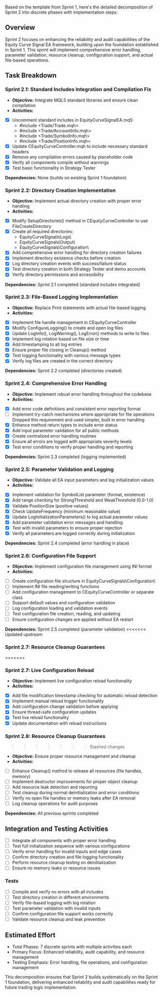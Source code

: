 Based on the template from Sprint 1, here's the detailed decomposition of Sprint 2 into discrete phases with implementation steps:
## Overview

Sprint 2 focuses on enhancing the reliability and audit capabilities of the Equity Curve Signal EA framework, building upon the foundation established in Sprint 1. This sprint will implement comprehensive error handling, parameter validation, resource cleanup, configuration support, and actual file-based operations.

## Task Breakdown

### Sprint 2.1: Standard Includes Integration and Compilation Fix
- __Objective:__ Integrate MQL5 standard libraries and ensure clean compilation 
- __Activities:__
- [x] Uncomment standard includes in EquityCurveSignalEA.mq5:
  - #include <Trade/Trade.mqh>
  - #include <Trade/AccountInfo.mqh>
  - #include <Trade/SymbolInfo.mqh>
  - #include <Trade/PositionInfo.mqh>
- [x] Update CEquityCurveController.mqh to include necessary standard headers
- [x] Remove any compilation errors caused by placeholder code
- [x] Verify all components compile without warnings
- [x] Test basic functionality in Strategy Tester

__Dependencies:__ None (builds on existing Sprint 1 foundation)

### Sprint 2.2: Directory Creation Implementation
- __Objective:__ Implement actual directory creation with proper error handling 
- __Activities:__
- [x] Modify SetupDirectories() method in CEquityCurveController to use FileCreateDirectory
- [x] Create all required directories:
  - EquityCurveSignals\Logs\\
  - EquityCurveSignals\Output\\
  - EquityCurveSignals\Configuration\\
- [x] Add comprehensive error handling for directory creation failures
- [x] Implement directory existence checks before creation
- [x] Log directory creation events with success/failure status
- [x] Test directory creation in both Strategy Tester and demo accounts
- [x] Verify directory permissions and accessibility

__Dependencies:__ Sprint 2.1 completed (standard includes integrated)

### Sprint 2.3: File-Based Logging Implementation
- __Objective:__ Replace Print statements with actual file-based logging 
- __Activities:__
- [x] Implement file handle management in CEquityCurveController
- [x] Modify ConfigureLogging() to create and open log files
- [x] Update LogInfo(), LogWarning(), LogError() methods to write to files
- [x] Implement log rotation based on file size or time
- [x] Add timestamping to all log entries
- [x] Ensure proper file closing in Cleanup() method
- [x] Test logging functionality with various message types
- [x] Verify log files are created in the correct directory

__Dependencies:__ Sprint 2.2 completed (directories created)

### Sprint 2.4: Comprehensive Error Handling
- __Objective:__ Implement robust error handling throughout the codebase 
- __Activities:__
- [x] Add error code definitions and consistent error reporting format
- [ ] Implement try-catch mechanisms where appropriate for file operations
Dropped this requirement and used simpler, built in error handling
- [x] Enhance method return types to include error status
- [x] Add input parameter validation for all public methods
- [x] Create centralized error handling routines
- [x] Ensure all errors are logged with appropriate severity levels
- [x] Test error conditions to verify proper handling and reporting

__Dependencies:__ Sprint 2.3 completed (logging implemented)

### Sprint 2.5: Parameter Validation and Logging
- __Objective:__ Validate all EA input parameters and log initialization values 
- __Activities:__
- [x] Implement validation for SymbolList parameter (format, existence)
- [x] Add range checking for StrongThreshold and WeakThreshold (0.0-1.0)
- [x] Validate PositionSize (positive values)
- [x] Check UpdateFrequency (minimum reasonable value)
- [x] Update LogInitializationParameters() to log actual parameter values
- [x] Add parameter validation error messages and handling
- [x] Test with invalid parameters to ensure proper rejection
- [x] Verify all parameters are logged correctly during initialization

__Dependencies:__ Sprint 2.4 completed (error handling in place)

### Sprint 2.6: Configuration File Support
- __Objective:__ Implement configuration file management using INI format 
- __Activities:__
- [ ] Create configuration file structure in EquityCurveSignals\Configuration\\
- [ ] Implement INI file reading/writing functions
- [ ] Add configuration management to CEquityCurveController or separate class
- [ ] Support default values and configuration validation
- [ ] Log configuration loading and validation events
- [ ] Test configuration file creation, reading, and updating
- [ ] Ensure configuration changes are applied without EA restart

__Dependencies:__ Sprint 2.5 completed (parameter validation)
<<<<<<< Updated upstream

### Sprint 2.7: Resource Cleanup Guarantees
=======
### Sprint 2.7: Live Configuration Reload
- __Objective:__ Implement live configuration reload functionality
- __Activities:__
- [x] Add file modification timestamp checking for automatic reload detection
- [x] Implement manual reload trigger functionality
- [x] Add configuration change validation before applying
- [x] Ensure thread-safe configuration updates
- [x] Test live reload functionality
- [x] Update documentation with reload instructions
### Sprint 2.8: Resource Cleanup Guarantees
>>>>>>> Stashed changes
- __Objective:__ Ensure proper resource management and cleanup 
- __Activities:__
- [ ] Enhance Cleanup() method to release all resources (file handles, memory)
- [ ] Implement destructor improvements for proper object cleanup
- [ ] Add resource leak detection and reporting
- [ ] Test cleanup during normal deinitialization and error conditions
- [ ] Verify no open file handles or memory leaks after EA removal
- [ ] Log cleanup operations for audit purposes

__Dependencies:__ All previous sprints completed

## Integration and Testing Activities

- [ ] Integrate all components with proper error handling
- [ ] Test full initialization sequence with various configurations
- [ ] Verify error handling for invalid inputs and edge cases
- [ ] Confirm directory creation and file logging functionality
- [ ] Perform resource cleanup testing on deinitialization
- [ ] Ensure no memory leaks or resource issues

### Tests

- [ ] Compile and verify no errors with all includes
- [ ] Test directory creation in different environments
- [ ] Verify file-based logging with log rotation
- [ ] Test parameter validation with invalid inputs
- [ ] Confirm configuration file support works correctly
- [ ] Validate resource cleanup and leak prevention

## Estimated Effort

- Total Phases: 7 discrete sprints with multiple activities each
- Primary Focus: Enhanced reliability, audit capability, and resource management
- Testing Emphasis: Error handling, file operations, and configuration management

This decomposition ensures that Sprint 2 builds systematically on the Sprint 1 foundation, delivering enhanced reliability and audit capabilities ready for future trading logic implementation.
